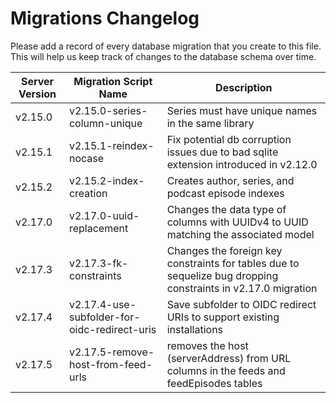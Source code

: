 # Migrations Changelog

Please add a record of every database migration that you create to this file. This will help us keep track of changes to the database schema over time.

| Server Version | Migration Script Name                        | Description                                                                                                   |
| -------------- | -------------------------------------------- | ------------------------------------------------------------------------------------------------------------- |
| v2.15.0        | v2.15.0-series-column-unique                 | Series must have unique names in the same library                                                             |
| v2.15.1        | v2.15.1-reindex-nocase                       | Fix potential db corruption issues due to bad sqlite extension introduced in v2.12.0                          |
| v2.15.2        | v2.15.2-index-creation                       | Creates author, series, and podcast episode indexes                                                           |
| v2.17.0        | v2.17.0-uuid-replacement                     | Changes the data type of columns with UUIDv4 to UUID matching the associated model                            |
| v2.17.3        | v2.17.3-fk-constraints                       | Changes the foreign key constraints for tables due to sequelize bug dropping constraints in v2.17.0 migration |
| v2.17.4        | v2.17.4-use-subfolder-for-oidc-redirect-uris | Save subfolder to OIDC redirect URIs to support existing installations                                        |
| v2.17.5        | v2.17.5-remove-host-from-feed-urls           | removes the host (serverAddress) from URL columns in the feeds and feedEpisodes tables                        |
